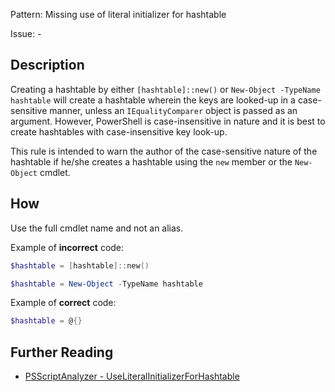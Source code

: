 Pattern: Missing use of literal initializer for hashtable

Issue: -

## Description

Creating a hashtable by either `[hashtable]::new()` or `New-Object -TypeName hashtable` will create a hashtable wherein the keys are looked-up in a case-sensitive manner, unless an `IEqualityComparer` object is passed as an argument. However, PowerShell is case-insensitive in nature and it is best to create hashtables with case-insensitive key look-up.

This rule is intended to warn the author of the case-sensitive nature of the hashtable if he/she creates a hashtable using the `new` member or the `New-Object` cmdlet.

## How

Use the full cmdlet name and not an alias.

Example of **incorrect** code:

``` PowerShell
$hashtable = [hashtable]::new()
```

``` PowerShell
$hashtable = New-Object -TypeName hashtable
```

Example of **correct** code:

``` PowerShell
$hashtable = @{}
```

## Further Reading

* [PSScriptAnalyzer - UseLiteralInitializerForHashtable](https://github.com/PowerShell/PSScriptAnalyzer/tree/master/docs/Rules/UseLiteralInitializerForHashtable.md)